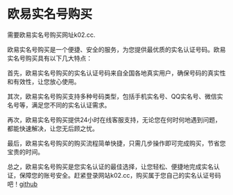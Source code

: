 # 欧易实名号购买

需要欧易实名号购买网址k02.cc. 

欧易实名号购买是一个便捷、安全的服务，为您提供最优质的实名认证号码。欧易实名号购买具有以下几大特点：

首先，欧易实名号购买的实名认证号码来自全国各地真实用户，确保号码的真实性和有效性，让您放心使用。

其次，欧易实名号购买支持多种号码类型，包括手机实名号、QQ实名号、微信实名号等，满足您不同的实名认证需求。

再次，欧易实名号购买提供24小时在线客服支持，无论您在何时何地遇到问题，都能快速解决，让您无后顾之忧。

最后，欧易实名号购买的购买流程简单快捷，只需几步操作即可完成购买，节省您宝贵的时间。

总之，欧易实名号购买是您实名认证的最佳选择，让您轻松、便捷地完成实名认证，保障您的账号安全。赶紧登录网站k02.cc，购买属于您自己的实名认证号码吧！[github](https://github.com)